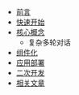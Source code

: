 
*   [前言]()
*   [快速开始]()
*   [核心概念]()
    *   复杂多轮对话
*   [组件化]()
*   [应用部署]()
*   [二次开发]()
*   [相关文章]()
